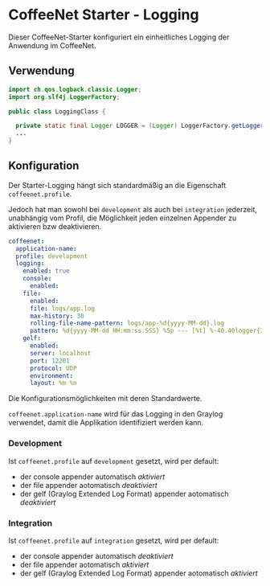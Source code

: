 # CoffeeNet Starter - Logging

Dieser CoffeeNet-Starter konfiguriert ein einheitliches Logging der Anwendung im CoffeeNet.


## Verwendung

```java
import ch.qos.logback.classic.Logger;
import org.slf4j.LoggerFactory;

public class LoggingClass {

  private static final Logger LOGGER = (Logger) LoggerFactory.getLogger("LoggingClass");
  ...
}
```

## Konfiguration

Der Starter-Logging hängt sich standardmäßig an die Eigenschaft ```coffeenet.profile```.

Jedoch hat man sowohl bei ```development``` als auch bei ```integration``` jederzeit, unabhängig vom Profil,
die Möglichkeit jeden einzelnen Appender zu aktivieren bzw deaktivieren.

```yaml
coffeenet:
  application-name:
  profile: development
  logging:
    enabled: true
    console:
      enabled:
    file:
      enabled:
      file: logs/app.log
      max-history: 30
      rolling-file-name-pattern: logs/app-%d{yyyy-MM-dd}.log
      pattern: %d{yyyy-MM-dd HH:mm:ss.SSS} %5p --- [%t] %-40.40logger{39} : %m%n%wEx
    gelf:
      enabled:
      server: localhost
      port: 12201
      protocol: UDP
      environment:
      layout: %m %n
```

Die Konfigurationsmöglichkeiten mit deren Standardwerte.

```coffeenet.application-name``` wird für das Logging in den Graylog verwendet, damit die Applikation identifiziert werden kann.

### Development

Ist ```coffeenet.profile``` auf ```development``` gesetzt, wird per default:

* der console appender automatisch _aktiviert_
* der file appender aotomatisch _deaktiviert_
* der gelf (Graylog Extended Log Format) appender aotomatisch _deaktiviert_


### Integration

Ist ```coffeenet.profile``` auf ```integration``` gesetzt, wird per default:

* der console appender automatisch _deaktiviert_
* der file appender aotomatisch _aktiviert_
* der gelf (Graylog Extended Log Format) appender aotomatisch _aktiviert_
